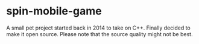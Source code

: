 # spin-mobile-game

A small pet project started back in 2014 to take on C++. Finally decided to make it open source.
Please note that the source quality might not be best.
